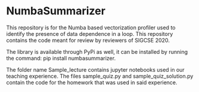 # NumbaSummarizer
This repository is for the Numba based vectorization profiler used to identify the presence of data dependence in a loop. This repository contains the code meant for review by reviewers of SIGCSE 2020.

The library is available through PyPi as well, it can be installed by running the command: pip install numbasummarizer. 

The folder name Sample_lecture contains jupyter notebooks used in our teaching experience. The files sample_quiz.py and sample_quiz_solution.py contain the code for the homework that was used in said experience.
